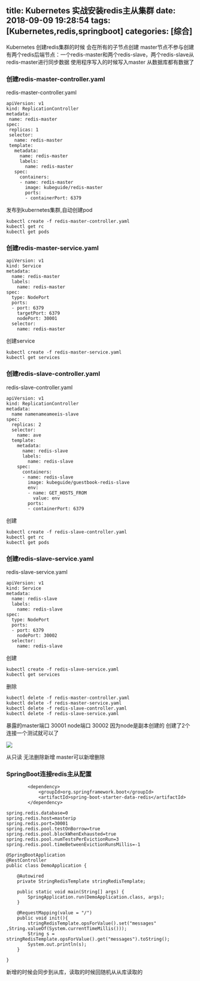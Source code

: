 title: Kubernetes 实战安装redis主从集群
date: 2018-09-09 19:28:54
tags: [Kubernetes,redis,springboot]
categories: [综合]
---
 Kubernetes 创建redis集群的时候 会在所有的子节点创建 master节点不参与创建
 有两个redis后端节点：一个redis-master和两个redis-slave，两个redis-slave从redis-master进行同步数据
 使用程序写入的时候写入master 从数据库都有数据了
 <!--more-->
 
 ### 创建redis-master-controller.yaml
 
 redis-master-controller.yaml
 
 ```
apiVersion: v1
kind: ReplicationController
metadata:
  name: redis-master
spec:
  replicas: 1
  selector:
    name: redis-master
  template:
    metadata:
      name: redis-master
      labels:
        name: redis-master
    spec:
      containers:
      - name: redis-master
        image: kubeguide/redis-master
        ports:
        - containerPort: 6379
```

发布到kubernetes集群,自动创建pod

```
kubectl create -f redis-master-controller.yaml
kubectl get rc
kubectl get pods
```

### 创建redis-master-service.yaml

```
apiVersion: v1
kind: Service
metadata:
  name: redis-master
  labels:
    name: redis-master
spec:
  type: NodePort
  ports:
  - port: 6379
    targetPort: 6379
    nodePort: 30001
  selector:
    name: redis-master
```

创建service

```
kubectl create -f redis-master-service.yaml
kubectl get services
```

### 创建redis-slave-controller.yaml

redis-slave-controller.yaml

```
apiVersion: v1
kind: ReplicationController
metadata:
  name namenameameeis-slave
spec:
  replicas: 2
  selector:
    name: ave
  template:
    metadata:
      name: redis-slave
      labels:
        name: redis-slave
    spec:
      containers:
      - name: redis-slave
        image: kubeguide/guestbook-redis-slave
        env:
        - name: GET_HOSTS_FROM
          value: env
        ports:
        - containerPort: 6379
```

创建

```
kubectl create -f redis-slave-controller.yaml
kubectl get rc
kubectl get pods
```

### 创建redis-slave-service.yaml

redis-slave-service.yaml

```
apiVersion: v1
kind: Service
metadata:
  name: redis-slave
  labels:
    name: redis-slave
spec:
  type: NodePort
  ports:
  - port: 6379
    nodePort: 30002
  selector:
    name: redis-slave
```

创建

```
kubectl create -f redis-slave-service.yaml
kubectl get services
```

删除

```
kubectl delete -f redis-master-controller.yaml
kubectl delete -f redis-master-service.yaml
kubectl delete -f redis-slave-controller.yaml
kubectl delete -f redis-slave-service.yaml
```

暴露的master端口 30001
node端口 30002 因为node是副本创建的 创建了2个 连接一个测试就可以了

![](/images/redis主从.png)

从只读 无法删除新增 master可以新增删除

### SpringBoot连接redis主从配置

```
        <dependency>
            <groupId>org.springframework.boot</groupId>
            <artifactId>spring-boot-starter-data-redis</artifactId>
        </dependency>
```

```
spring.redis.database=0
spring.redis.host=masterip
spring.redis.port=30001
spring.redis.pool.testOnBorrow=true
spring.redis.pool.blockWhenExhausted=true
spring.redis.pool.numTestsPerEvictionRun=3
spring.redis.pool.timeBetweenEvictionRunsMillis=-1
```

```
@SpringBootApplication
@RestController
public class DemoApplication {

    @Autowired
    private StringRedisTemplate stringRedisTemplate;

    public static void main(String[] args) {
        SpringApplication.run(DemoApplication.class, args);
    }

    @RequestMapping(value = "/")
    public void init(){
        stringRedisTemplate.opsForValue().set("messages" ,String.valueOf(System.currentTimeMillis()));
        String s = stringRedisTemplate.opsForValue().get("messages").toString();
        System.out.println(s);
    }

}
```

新增的时候会同步到从库，读取的时候回随机从从库读取的
